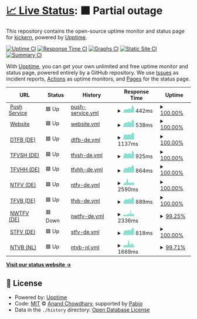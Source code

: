 # [📈 Live Status](https://status.kickern.app): <!--live status--> **🟧 Partial outage**

This repository contains the open-source uptime monitor and status page for [kickern](https://status.kickern.app), powered by [Upptime](https://github.com/upptime/upptime).

[![Uptime CI](https://github.com/kickern/status/workflows/Uptime%20CI/badge.svg)](https://github.com/kickern/status/actions?query=workflow%3A%22Uptime+CI%22)
[![Response Time CI](https://github.com/kickern/status/workflows/Response%20Time%20CI/badge.svg)](https://github.com/kickern/status/actions?query=workflow%3A%22Response+Time+CI%22)
[![Graphs CI](https://github.com/kickern/status/workflows/Graphs%20CI/badge.svg)](https://github.com/kickern/status/actions?query=workflow%3A%22Graphs+CI%22)
[![Static Site CI](https://github.com/kickern/status/workflows/Static%20Site%20CI/badge.svg)](https://github.com/kickern/status/actions?query=workflow%3A%22Static+Site+CI%22)
[![Summary CI](https://github.com/kickern/status/workflows/Summary%20CI/badge.svg)](https://github.com/kickern/status/actions?query=workflow%3A%22Summary+CI%22)

With [Upptime](https://upptime.js.org), you can get your own unlimited and free uptime monitor and status page, powered entirely by a GitHub repository. We use [Issues](https://github.com/kickern/status/issues) as incident reports, [Actions](https://github.com/kickern/status/actions) as uptime monitors, and [Pages](https://status.kickern.app) for the status page.

<!--start: status pages-->
<!-- This summary is generated by Upptime (https://github.com/upptime/upptime) -->
<!-- Do not edit this manually, your changes will be overwritten -->
<!-- prettier-ignore -->
| URL | Status | History | Response Time | Uptime |
| --- | ------ | ------- | ------------- | ------ |
| <img alt="" src="https://icons.duckduckgo.com/ip3/push.kickern.online.ico" height="13"> [Push Service](https://push.kickern.online/health) | 🟩 Up | [push-service.yml](https://github.com/kickern/status/commits/HEAD/history/push-service.yml) | <details><summary><img alt="Response time graph" src="./graphs/push-service/response-time-week.png" height="20"> 442ms</summary><br><a href="https://status.kickern.app/history/push-service"><img alt="Response time 465" src="https://img.shields.io/endpoint?url=https%3A%2F%2Fraw.githubusercontent.com%2Fkickern%2Fstatus%2FHEAD%2Fapi%2Fpush-service%2Fresponse-time.json"></a><br><a href="https://status.kickern.app/history/push-service"><img alt="24-hour response time 450" src="https://img.shields.io/endpoint?url=https%3A%2F%2Fraw.githubusercontent.com%2Fkickern%2Fstatus%2FHEAD%2Fapi%2Fpush-service%2Fresponse-time-day.json"></a><br><a href="https://status.kickern.app/history/push-service"><img alt="7-day response time 442" src="https://img.shields.io/endpoint?url=https%3A%2F%2Fraw.githubusercontent.com%2Fkickern%2Fstatus%2FHEAD%2Fapi%2Fpush-service%2Fresponse-time-week.json"></a><br><a href="https://status.kickern.app/history/push-service"><img alt="30-day response time 468" src="https://img.shields.io/endpoint?url=https%3A%2F%2Fraw.githubusercontent.com%2Fkickern%2Fstatus%2FHEAD%2Fapi%2Fpush-service%2Fresponse-time-month.json"></a><br><a href="https://status.kickern.app/history/push-service"><img alt="1-year response time 465" src="https://img.shields.io/endpoint?url=https%3A%2F%2Fraw.githubusercontent.com%2Fkickern%2Fstatus%2FHEAD%2Fapi%2Fpush-service%2Fresponse-time-year.json"></a></details> | <details><summary><a href="https://status.kickern.app/history/push-service">100.00%</a></summary><a href="https://status.kickern.app/history/push-service"><img alt="All-time uptime 100.00%" src="https://img.shields.io/endpoint?url=https%3A%2F%2Fraw.githubusercontent.com%2Fkickern%2Fstatus%2FHEAD%2Fapi%2Fpush-service%2Fuptime.json"></a><br><a href="https://status.kickern.app/history/push-service"><img alt="24-hour uptime 100.00%" src="https://img.shields.io/endpoint?url=https%3A%2F%2Fraw.githubusercontent.com%2Fkickern%2Fstatus%2FHEAD%2Fapi%2Fpush-service%2Fuptime-day.json"></a><br><a href="https://status.kickern.app/history/push-service"><img alt="7-day uptime 100.00%" src="https://img.shields.io/endpoint?url=https%3A%2F%2Fraw.githubusercontent.com%2Fkickern%2Fstatus%2FHEAD%2Fapi%2Fpush-service%2Fuptime-week.json"></a><br><a href="https://status.kickern.app/history/push-service"><img alt="30-day uptime 100.00%" src="https://img.shields.io/endpoint?url=https%3A%2F%2Fraw.githubusercontent.com%2Fkickern%2Fstatus%2FHEAD%2Fapi%2Fpush-service%2Fuptime-month.json"></a><br><a href="https://status.kickern.app/history/push-service"><img alt="1-year uptime 100.00%" src="https://img.shields.io/endpoint?url=https%3A%2F%2Fraw.githubusercontent.com%2Fkickern%2Fstatus%2FHEAD%2Fapi%2Fpush-service%2Fuptime-year.json"></a></details>
| <img alt="" src="https://icons.duckduckgo.com/ip3/kickern.app.ico" height="13"> [Website](https://kickern.app) | 🟩 Up | [website.yml](https://github.com/kickern/status/commits/HEAD/history/website.yml) | <details><summary><img alt="Response time graph" src="./graphs/website/response-time-week.png" height="20"> 538ms</summary><br><a href="https://status.kickern.app/history/website"><img alt="Response time 598" src="https://img.shields.io/endpoint?url=https%3A%2F%2Fraw.githubusercontent.com%2Fkickern%2Fstatus%2FHEAD%2Fapi%2Fwebsite%2Fresponse-time.json"></a><br><a href="https://status.kickern.app/history/website"><img alt="24-hour response time 581" src="https://img.shields.io/endpoint?url=https%3A%2F%2Fraw.githubusercontent.com%2Fkickern%2Fstatus%2FHEAD%2Fapi%2Fwebsite%2Fresponse-time-day.json"></a><br><a href="https://status.kickern.app/history/website"><img alt="7-day response time 538" src="https://img.shields.io/endpoint?url=https%3A%2F%2Fraw.githubusercontent.com%2Fkickern%2Fstatus%2FHEAD%2Fapi%2Fwebsite%2Fresponse-time-week.json"></a><br><a href="https://status.kickern.app/history/website"><img alt="30-day response time 584" src="https://img.shields.io/endpoint?url=https%3A%2F%2Fraw.githubusercontent.com%2Fkickern%2Fstatus%2FHEAD%2Fapi%2Fwebsite%2Fresponse-time-month.json"></a><br><a href="https://status.kickern.app/history/website"><img alt="1-year response time 598" src="https://img.shields.io/endpoint?url=https%3A%2F%2Fraw.githubusercontent.com%2Fkickern%2Fstatus%2FHEAD%2Fapi%2Fwebsite%2Fresponse-time-year.json"></a></details> | <details><summary><a href="https://status.kickern.app/history/website">100.00%</a></summary><a href="https://status.kickern.app/history/website"><img alt="All-time uptime 100.00%" src="https://img.shields.io/endpoint?url=https%3A%2F%2Fraw.githubusercontent.com%2Fkickern%2Fstatus%2FHEAD%2Fapi%2Fwebsite%2Fuptime.json"></a><br><a href="https://status.kickern.app/history/website"><img alt="24-hour uptime 100.00%" src="https://img.shields.io/endpoint?url=https%3A%2F%2Fraw.githubusercontent.com%2Fkickern%2Fstatus%2FHEAD%2Fapi%2Fwebsite%2Fuptime-day.json"></a><br><a href="https://status.kickern.app/history/website"><img alt="7-day uptime 100.00%" src="https://img.shields.io/endpoint?url=https%3A%2F%2Fraw.githubusercontent.com%2Fkickern%2Fstatus%2FHEAD%2Fapi%2Fwebsite%2Fuptime-week.json"></a><br><a href="https://status.kickern.app/history/website"><img alt="30-day uptime 100.00%" src="https://img.shields.io/endpoint?url=https%3A%2F%2Fraw.githubusercontent.com%2Fkickern%2Fstatus%2FHEAD%2Fapi%2Fwebsite%2Fuptime-month.json"></a><br><a href="https://status.kickern.app/history/website"><img alt="1-year uptime 100.00%" src="https://img.shields.io/endpoint?url=https%3A%2F%2Fraw.githubusercontent.com%2Fkickern%2Fstatus%2FHEAD%2Fapi%2Fwebsite%2Fuptime-year.json"></a></details>
| <img alt="" src="https://icons.duckduckgo.com/ip3/dtfb.de.ico" height="13"> [DTFB (DE)](https://dtfb.de) | 🟩 Up | [dtfb-de.yml](https://github.com/kickern/status/commits/HEAD/history/dtfb-de.yml) | <details><summary><img alt="Response time graph" src="./graphs/dtfb-de/response-time-week.png" height="20"> 1137ms</summary><br><a href="https://status.kickern.app/history/dtfb-de"><img alt="Response time 1230" src="https://img.shields.io/endpoint?url=https%3A%2F%2Fraw.githubusercontent.com%2Fkickern%2Fstatus%2FHEAD%2Fapi%2Fdtfb-de%2Fresponse-time.json"></a><br><a href="https://status.kickern.app/history/dtfb-de"><img alt="24-hour response time 1251" src="https://img.shields.io/endpoint?url=https%3A%2F%2Fraw.githubusercontent.com%2Fkickern%2Fstatus%2FHEAD%2Fapi%2Fdtfb-de%2Fresponse-time-day.json"></a><br><a href="https://status.kickern.app/history/dtfb-de"><img alt="7-day response time 1137" src="https://img.shields.io/endpoint?url=https%3A%2F%2Fraw.githubusercontent.com%2Fkickern%2Fstatus%2FHEAD%2Fapi%2Fdtfb-de%2Fresponse-time-week.json"></a><br><a href="https://status.kickern.app/history/dtfb-de"><img alt="30-day response time 1281" src="https://img.shields.io/endpoint?url=https%3A%2F%2Fraw.githubusercontent.com%2Fkickern%2Fstatus%2FHEAD%2Fapi%2Fdtfb-de%2Fresponse-time-month.json"></a><br><a href="https://status.kickern.app/history/dtfb-de"><img alt="1-year response time 1230" src="https://img.shields.io/endpoint?url=https%3A%2F%2Fraw.githubusercontent.com%2Fkickern%2Fstatus%2FHEAD%2Fapi%2Fdtfb-de%2Fresponse-time-year.json"></a></details> | <details><summary><a href="https://status.kickern.app/history/dtfb-de">100.00%</a></summary><a href="https://status.kickern.app/history/dtfb-de"><img alt="All-time uptime 100.00%" src="https://img.shields.io/endpoint?url=https%3A%2F%2Fraw.githubusercontent.com%2Fkickern%2Fstatus%2FHEAD%2Fapi%2Fdtfb-de%2Fuptime.json"></a><br><a href="https://status.kickern.app/history/dtfb-de"><img alt="24-hour uptime 100.00%" src="https://img.shields.io/endpoint?url=https%3A%2F%2Fraw.githubusercontent.com%2Fkickern%2Fstatus%2FHEAD%2Fapi%2Fdtfb-de%2Fuptime-day.json"></a><br><a href="https://status.kickern.app/history/dtfb-de"><img alt="7-day uptime 100.00%" src="https://img.shields.io/endpoint?url=https%3A%2F%2Fraw.githubusercontent.com%2Fkickern%2Fstatus%2FHEAD%2Fapi%2Fdtfb-de%2Fuptime-week.json"></a><br><a href="https://status.kickern.app/history/dtfb-de"><img alt="30-day uptime 100.00%" src="https://img.shields.io/endpoint?url=https%3A%2F%2Fraw.githubusercontent.com%2Fkickern%2Fstatus%2FHEAD%2Fapi%2Fdtfb-de%2Fuptime-month.json"></a><br><a href="https://status.kickern.app/history/dtfb-de"><img alt="1-year uptime 100.00%" src="https://img.shields.io/endpoint?url=https%3A%2F%2Fraw.githubusercontent.com%2Fkickern%2Fstatus%2FHEAD%2Fapi%2Fdtfb-de%2Fuptime-year.json"></a></details>
| <img alt="" src="https://icons.duckduckgo.com/ip3/tfvsh.de.ico" height="13"> [TFVSH (DE)](https://tfvsh.de) | 🟩 Up | [tfvsh-de.yml](https://github.com/kickern/status/commits/HEAD/history/tfvsh-de.yml) | <details><summary><img alt="Response time graph" src="./graphs/tfvsh-de/response-time-week.png" height="20"> 925ms</summary><br><a href="https://status.kickern.app/history/tfvsh-de"><img alt="Response time 1077" src="https://img.shields.io/endpoint?url=https%3A%2F%2Fraw.githubusercontent.com%2Fkickern%2Fstatus%2FHEAD%2Fapi%2Ftfvsh-de%2Fresponse-time.json"></a><br><a href="https://status.kickern.app/history/tfvsh-de"><img alt="24-hour response time 894" src="https://img.shields.io/endpoint?url=https%3A%2F%2Fraw.githubusercontent.com%2Fkickern%2Fstatus%2FHEAD%2Fapi%2Ftfvsh-de%2Fresponse-time-day.json"></a><br><a href="https://status.kickern.app/history/tfvsh-de"><img alt="7-day response time 925" src="https://img.shields.io/endpoint?url=https%3A%2F%2Fraw.githubusercontent.com%2Fkickern%2Fstatus%2FHEAD%2Fapi%2Ftfvsh-de%2Fresponse-time-week.json"></a><br><a href="https://status.kickern.app/history/tfvsh-de"><img alt="30-day response time 1001" src="https://img.shields.io/endpoint?url=https%3A%2F%2Fraw.githubusercontent.com%2Fkickern%2Fstatus%2FHEAD%2Fapi%2Ftfvsh-de%2Fresponse-time-month.json"></a><br><a href="https://status.kickern.app/history/tfvsh-de"><img alt="1-year response time 1077" src="https://img.shields.io/endpoint?url=https%3A%2F%2Fraw.githubusercontent.com%2Fkickern%2Fstatus%2FHEAD%2Fapi%2Ftfvsh-de%2Fresponse-time-year.json"></a></details> | <details><summary><a href="https://status.kickern.app/history/tfvsh-de">100.00%</a></summary><a href="https://status.kickern.app/history/tfvsh-de"><img alt="All-time uptime 99.33%" src="https://img.shields.io/endpoint?url=https%3A%2F%2Fraw.githubusercontent.com%2Fkickern%2Fstatus%2FHEAD%2Fapi%2Ftfvsh-de%2Fuptime.json"></a><br><a href="https://status.kickern.app/history/tfvsh-de"><img alt="24-hour uptime 100.00%" src="https://img.shields.io/endpoint?url=https%3A%2F%2Fraw.githubusercontent.com%2Fkickern%2Fstatus%2FHEAD%2Fapi%2Ftfvsh-de%2Fuptime-day.json"></a><br><a href="https://status.kickern.app/history/tfvsh-de"><img alt="7-day uptime 100.00%" src="https://img.shields.io/endpoint?url=https%3A%2F%2Fraw.githubusercontent.com%2Fkickern%2Fstatus%2FHEAD%2Fapi%2Ftfvsh-de%2Fuptime-week.json"></a><br><a href="https://status.kickern.app/history/tfvsh-de"><img alt="30-day uptime 99.94%" src="https://img.shields.io/endpoint?url=https%3A%2F%2Fraw.githubusercontent.com%2Fkickern%2Fstatus%2FHEAD%2Fapi%2Ftfvsh-de%2Fuptime-month.json"></a><br><a href="https://status.kickern.app/history/tfvsh-de"><img alt="1-year uptime 99.33%" src="https://img.shields.io/endpoint?url=https%3A%2F%2Fraw.githubusercontent.com%2Fkickern%2Fstatus%2FHEAD%2Fapi%2Ftfvsh-de%2Fuptime-year.json"></a></details>
| <img alt="" src="https://icons.duckduckgo.com/ip3/kickern-hamburg.de.ico" height="13"> [TFVHH (DE)](https://kickern-hamburg.de) | 🟩 Up | [tfvhh-de.yml](https://github.com/kickern/status/commits/HEAD/history/tfvhh-de.yml) | <details><summary><img alt="Response time graph" src="./graphs/tfvhh-de/response-time-week.png" height="20"> 864ms</summary><br><a href="https://status.kickern.app/history/tfvhh-de"><img alt="Response time 956" src="https://img.shields.io/endpoint?url=https%3A%2F%2Fraw.githubusercontent.com%2Fkickern%2Fstatus%2FHEAD%2Fapi%2Ftfvhh-de%2Fresponse-time.json"></a><br><a href="https://status.kickern.app/history/tfvhh-de"><img alt="24-hour response time 955" src="https://img.shields.io/endpoint?url=https%3A%2F%2Fraw.githubusercontent.com%2Fkickern%2Fstatus%2FHEAD%2Fapi%2Ftfvhh-de%2Fresponse-time-day.json"></a><br><a href="https://status.kickern.app/history/tfvhh-de"><img alt="7-day response time 864" src="https://img.shields.io/endpoint?url=https%3A%2F%2Fraw.githubusercontent.com%2Fkickern%2Fstatus%2FHEAD%2Fapi%2Ftfvhh-de%2Fresponse-time-week.json"></a><br><a href="https://status.kickern.app/history/tfvhh-de"><img alt="30-day response time 907" src="https://img.shields.io/endpoint?url=https%3A%2F%2Fraw.githubusercontent.com%2Fkickern%2Fstatus%2FHEAD%2Fapi%2Ftfvhh-de%2Fresponse-time-month.json"></a><br><a href="https://status.kickern.app/history/tfvhh-de"><img alt="1-year response time 956" src="https://img.shields.io/endpoint?url=https%3A%2F%2Fraw.githubusercontent.com%2Fkickern%2Fstatus%2FHEAD%2Fapi%2Ftfvhh-de%2Fresponse-time-year.json"></a></details> | <details><summary><a href="https://status.kickern.app/history/tfvhh-de">100.00%</a></summary><a href="https://status.kickern.app/history/tfvhh-de"><img alt="All-time uptime 100.00%" src="https://img.shields.io/endpoint?url=https%3A%2F%2Fraw.githubusercontent.com%2Fkickern%2Fstatus%2FHEAD%2Fapi%2Ftfvhh-de%2Fuptime.json"></a><br><a href="https://status.kickern.app/history/tfvhh-de"><img alt="24-hour uptime 100.00%" src="https://img.shields.io/endpoint?url=https%3A%2F%2Fraw.githubusercontent.com%2Fkickern%2Fstatus%2FHEAD%2Fapi%2Ftfvhh-de%2Fuptime-day.json"></a><br><a href="https://status.kickern.app/history/tfvhh-de"><img alt="7-day uptime 100.00%" src="https://img.shields.io/endpoint?url=https%3A%2F%2Fraw.githubusercontent.com%2Fkickern%2Fstatus%2FHEAD%2Fapi%2Ftfvhh-de%2Fuptime-week.json"></a><br><a href="https://status.kickern.app/history/tfvhh-de"><img alt="30-day uptime 100.00%" src="https://img.shields.io/endpoint?url=https%3A%2F%2Fraw.githubusercontent.com%2Fkickern%2Fstatus%2FHEAD%2Fapi%2Ftfvhh-de%2Fuptime-month.json"></a><br><a href="https://status.kickern.app/history/tfvhh-de"><img alt="1-year uptime 100.00%" src="https://img.shields.io/endpoint?url=https%3A%2F%2Fraw.githubusercontent.com%2Fkickern%2Fstatus%2FHEAD%2Fapi%2Ftfvhh-de%2Fuptime-year.json"></a></details>
| <img alt="" src="https://icons.duckduckgo.com/ip3/ntfv.de.ico" height="13"> [NTFV (DE)](https://ntfv.de) | 🟩 Up | [ntfv-de.yml](https://github.com/kickern/status/commits/HEAD/history/ntfv-de.yml) | <details><summary><img alt="Response time graph" src="./graphs/ntfv-de/response-time-week.png" height="20"> 2590ms</summary><br><a href="https://status.kickern.app/history/ntfv-de"><img alt="Response time 2408" src="https://img.shields.io/endpoint?url=https%3A%2F%2Fraw.githubusercontent.com%2Fkickern%2Fstatus%2FHEAD%2Fapi%2Fntfv-de%2Fresponse-time.json"></a><br><a href="https://status.kickern.app/history/ntfv-de"><img alt="24-hour response time 2128" src="https://img.shields.io/endpoint?url=https%3A%2F%2Fraw.githubusercontent.com%2Fkickern%2Fstatus%2FHEAD%2Fapi%2Fntfv-de%2Fresponse-time-day.json"></a><br><a href="https://status.kickern.app/history/ntfv-de"><img alt="7-day response time 2590" src="https://img.shields.io/endpoint?url=https%3A%2F%2Fraw.githubusercontent.com%2Fkickern%2Fstatus%2FHEAD%2Fapi%2Fntfv-de%2Fresponse-time-week.json"></a><br><a href="https://status.kickern.app/history/ntfv-de"><img alt="30-day response time 2438" src="https://img.shields.io/endpoint?url=https%3A%2F%2Fraw.githubusercontent.com%2Fkickern%2Fstatus%2FHEAD%2Fapi%2Fntfv-de%2Fresponse-time-month.json"></a><br><a href="https://status.kickern.app/history/ntfv-de"><img alt="1-year response time 2408" src="https://img.shields.io/endpoint?url=https%3A%2F%2Fraw.githubusercontent.com%2Fkickern%2Fstatus%2FHEAD%2Fapi%2Fntfv-de%2Fresponse-time-year.json"></a></details> | <details><summary><a href="https://status.kickern.app/history/ntfv-de">100.00%</a></summary><a href="https://status.kickern.app/history/ntfv-de"><img alt="All-time uptime 99.92%" src="https://img.shields.io/endpoint?url=https%3A%2F%2Fraw.githubusercontent.com%2Fkickern%2Fstatus%2FHEAD%2Fapi%2Fntfv-de%2Fuptime.json"></a><br><a href="https://status.kickern.app/history/ntfv-de"><img alt="24-hour uptime 100.00%" src="https://img.shields.io/endpoint?url=https%3A%2F%2Fraw.githubusercontent.com%2Fkickern%2Fstatus%2FHEAD%2Fapi%2Fntfv-de%2Fuptime-day.json"></a><br><a href="https://status.kickern.app/history/ntfv-de"><img alt="7-day uptime 100.00%" src="https://img.shields.io/endpoint?url=https%3A%2F%2Fraw.githubusercontent.com%2Fkickern%2Fstatus%2FHEAD%2Fapi%2Fntfv-de%2Fuptime-week.json"></a><br><a href="https://status.kickern.app/history/ntfv-de"><img alt="30-day uptime 99.92%" src="https://img.shields.io/endpoint?url=https%3A%2F%2Fraw.githubusercontent.com%2Fkickern%2Fstatus%2FHEAD%2Fapi%2Fntfv-de%2Fuptime-month.json"></a><br><a href="https://status.kickern.app/history/ntfv-de"><img alt="1-year uptime 99.92%" src="https://img.shields.io/endpoint?url=https%3A%2F%2Fraw.githubusercontent.com%2Fkickern%2Fstatus%2FHEAD%2Fapi%2Fntfv-de%2Fuptime-year.json"></a></details>
| <img alt="" src="https://icons.duckduckgo.com/ip3/tfvb.de.ico" height="13"> [TFVB (DE)](https://tfvb.de/) | 🟩 Up | [tfvb-de.yml](https://github.com/kickern/status/commits/HEAD/history/tfvb-de.yml) | <details><summary><img alt="Response time graph" src="./graphs/tfvb-de/response-time-week.png" height="20"> 889ms</summary><br><a href="https://status.kickern.app/history/tfvb-de"><img alt="Response time 939" src="https://img.shields.io/endpoint?url=https%3A%2F%2Fraw.githubusercontent.com%2Fkickern%2Fstatus%2FHEAD%2Fapi%2Ftfvb-de%2Fresponse-time.json"></a><br><a href="https://status.kickern.app/history/tfvb-de"><img alt="24-hour response time 876" src="https://img.shields.io/endpoint?url=https%3A%2F%2Fraw.githubusercontent.com%2Fkickern%2Fstatus%2FHEAD%2Fapi%2Ftfvb-de%2Fresponse-time-day.json"></a><br><a href="https://status.kickern.app/history/tfvb-de"><img alt="7-day response time 889" src="https://img.shields.io/endpoint?url=https%3A%2F%2Fraw.githubusercontent.com%2Fkickern%2Fstatus%2FHEAD%2Fapi%2Ftfvb-de%2Fresponse-time-week.json"></a><br><a href="https://status.kickern.app/history/tfvb-de"><img alt="30-day response time 911" src="https://img.shields.io/endpoint?url=https%3A%2F%2Fraw.githubusercontent.com%2Fkickern%2Fstatus%2FHEAD%2Fapi%2Ftfvb-de%2Fresponse-time-month.json"></a><br><a href="https://status.kickern.app/history/tfvb-de"><img alt="1-year response time 939" src="https://img.shields.io/endpoint?url=https%3A%2F%2Fraw.githubusercontent.com%2Fkickern%2Fstatus%2FHEAD%2Fapi%2Ftfvb-de%2Fresponse-time-year.json"></a></details> | <details><summary><a href="https://status.kickern.app/history/tfvb-de">100.00%</a></summary><a href="https://status.kickern.app/history/tfvb-de"><img alt="All-time uptime 100.00%" src="https://img.shields.io/endpoint?url=https%3A%2F%2Fraw.githubusercontent.com%2Fkickern%2Fstatus%2FHEAD%2Fapi%2Ftfvb-de%2Fuptime.json"></a><br><a href="https://status.kickern.app/history/tfvb-de"><img alt="24-hour uptime 100.00%" src="https://img.shields.io/endpoint?url=https%3A%2F%2Fraw.githubusercontent.com%2Fkickern%2Fstatus%2FHEAD%2Fapi%2Ftfvb-de%2Fuptime-day.json"></a><br><a href="https://status.kickern.app/history/tfvb-de"><img alt="7-day uptime 100.00%" src="https://img.shields.io/endpoint?url=https%3A%2F%2Fraw.githubusercontent.com%2Fkickern%2Fstatus%2FHEAD%2Fapi%2Ftfvb-de%2Fuptime-week.json"></a><br><a href="https://status.kickern.app/history/tfvb-de"><img alt="30-day uptime 100.00%" src="https://img.shields.io/endpoint?url=https%3A%2F%2Fraw.githubusercontent.com%2Fkickern%2Fstatus%2FHEAD%2Fapi%2Ftfvb-de%2Fuptime-month.json"></a><br><a href="https://status.kickern.app/history/tfvb-de"><img alt="1-year uptime 100.00%" src="https://img.shields.io/endpoint?url=https%3A%2F%2Fraw.githubusercontent.com%2Fkickern%2Fstatus%2FHEAD%2Fapi%2Ftfvb-de%2Fuptime-year.json"></a></details>
| <img alt="" src="https://icons.duckduckgo.com/ip3/nwtfv.com.ico" height="13"> [NWTFV (DE)](https://nwtfv.com) | 🟥 Down | [nwtfv-de.yml](https://github.com/kickern/status/commits/HEAD/history/nwtfv-de.yml) | <details><summary><img alt="Response time graph" src="./graphs/nwtfv-de/response-time-week.png" height="20"> 2336ms</summary><br><a href="https://status.kickern.app/history/nwtfv-de"><img alt="Response time 1999" src="https://img.shields.io/endpoint?url=https%3A%2F%2Fraw.githubusercontent.com%2Fkickern%2Fstatus%2FHEAD%2Fapi%2Fnwtfv-de%2Fresponse-time.json"></a><br><a href="https://status.kickern.app/history/nwtfv-de"><img alt="24-hour response time 2032" src="https://img.shields.io/endpoint?url=https%3A%2F%2Fraw.githubusercontent.com%2Fkickern%2Fstatus%2FHEAD%2Fapi%2Fnwtfv-de%2Fresponse-time-day.json"></a><br><a href="https://status.kickern.app/history/nwtfv-de"><img alt="7-day response time 2336" src="https://img.shields.io/endpoint?url=https%3A%2F%2Fraw.githubusercontent.com%2Fkickern%2Fstatus%2FHEAD%2Fapi%2Fnwtfv-de%2Fresponse-time-week.json"></a><br><a href="https://status.kickern.app/history/nwtfv-de"><img alt="30-day response time 2543" src="https://img.shields.io/endpoint?url=https%3A%2F%2Fraw.githubusercontent.com%2Fkickern%2Fstatus%2FHEAD%2Fapi%2Fnwtfv-de%2Fresponse-time-month.json"></a><br><a href="https://status.kickern.app/history/nwtfv-de"><img alt="1-year response time 1999" src="https://img.shields.io/endpoint?url=https%3A%2F%2Fraw.githubusercontent.com%2Fkickern%2Fstatus%2FHEAD%2Fapi%2Fnwtfv-de%2Fresponse-time-year.json"></a></details> | <details><summary><a href="https://status.kickern.app/history/nwtfv-de">99.25%</a></summary><a href="https://status.kickern.app/history/nwtfv-de"><img alt="All-time uptime 97.16%" src="https://img.shields.io/endpoint?url=https%3A%2F%2Fraw.githubusercontent.com%2Fkickern%2Fstatus%2FHEAD%2Fapi%2Fnwtfv-de%2Fuptime.json"></a><br><a href="https://status.kickern.app/history/nwtfv-de"><img alt="24-hour uptime 99.98%" src="https://img.shields.io/endpoint?url=https%3A%2F%2Fraw.githubusercontent.com%2Fkickern%2Fstatus%2FHEAD%2Fapi%2Fnwtfv-de%2Fuptime-day.json"></a><br><a href="https://status.kickern.app/history/nwtfv-de"><img alt="7-day uptime 99.25%" src="https://img.shields.io/endpoint?url=https%3A%2F%2Fraw.githubusercontent.com%2Fkickern%2Fstatus%2FHEAD%2Fapi%2Fnwtfv-de%2Fuptime-week.json"></a><br><a href="https://status.kickern.app/history/nwtfv-de"><img alt="30-day uptime 99.19%" src="https://img.shields.io/endpoint?url=https%3A%2F%2Fraw.githubusercontent.com%2Fkickern%2Fstatus%2FHEAD%2Fapi%2Fnwtfv-de%2Fuptime-month.json"></a><br><a href="https://status.kickern.app/history/nwtfv-de"><img alt="1-year uptime 97.16%" src="https://img.shields.io/endpoint?url=https%3A%2F%2Fraw.githubusercontent.com%2Fkickern%2Fstatus%2FHEAD%2Fapi%2Fnwtfv-de%2Fuptime-year.json"></a></details>
| <img alt="" src="https://icons.duckduckgo.com/ip3/stfv.de.ico" height="13"> [STFV (DE)](https://stfv.de) | 🟩 Up | [stfv-de.yml](https://github.com/kickern/status/commits/HEAD/history/stfv-de.yml) | <details><summary><img alt="Response time graph" src="./graphs/stfv-de/response-time-week.png" height="20"> 818ms</summary><br><a href="https://status.kickern.app/history/stfv-de"><img alt="Response time 901" src="https://img.shields.io/endpoint?url=https%3A%2F%2Fraw.githubusercontent.com%2Fkickern%2Fstatus%2FHEAD%2Fapi%2Fstfv-de%2Fresponse-time.json"></a><br><a href="https://status.kickern.app/history/stfv-de"><img alt="24-hour response time 860" src="https://img.shields.io/endpoint?url=https%3A%2F%2Fraw.githubusercontent.com%2Fkickern%2Fstatus%2FHEAD%2Fapi%2Fstfv-de%2Fresponse-time-day.json"></a><br><a href="https://status.kickern.app/history/stfv-de"><img alt="7-day response time 818" src="https://img.shields.io/endpoint?url=https%3A%2F%2Fraw.githubusercontent.com%2Fkickern%2Fstatus%2FHEAD%2Fapi%2Fstfv-de%2Fresponse-time-week.json"></a><br><a href="https://status.kickern.app/history/stfv-de"><img alt="30-day response time 870" src="https://img.shields.io/endpoint?url=https%3A%2F%2Fraw.githubusercontent.com%2Fkickern%2Fstatus%2FHEAD%2Fapi%2Fstfv-de%2Fresponse-time-month.json"></a><br><a href="https://status.kickern.app/history/stfv-de"><img alt="1-year response time 901" src="https://img.shields.io/endpoint?url=https%3A%2F%2Fraw.githubusercontent.com%2Fkickern%2Fstatus%2FHEAD%2Fapi%2Fstfv-de%2Fresponse-time-year.json"></a></details> | <details><summary><a href="https://status.kickern.app/history/stfv-de">100.00%</a></summary><a href="https://status.kickern.app/history/stfv-de"><img alt="All-time uptime 99.98%" src="https://img.shields.io/endpoint?url=https%3A%2F%2Fraw.githubusercontent.com%2Fkickern%2Fstatus%2FHEAD%2Fapi%2Fstfv-de%2Fuptime.json"></a><br><a href="https://status.kickern.app/history/stfv-de"><img alt="24-hour uptime 100.00%" src="https://img.shields.io/endpoint?url=https%3A%2F%2Fraw.githubusercontent.com%2Fkickern%2Fstatus%2FHEAD%2Fapi%2Fstfv-de%2Fuptime-day.json"></a><br><a href="https://status.kickern.app/history/stfv-de"><img alt="7-day uptime 100.00%" src="https://img.shields.io/endpoint?url=https%3A%2F%2Fraw.githubusercontent.com%2Fkickern%2Fstatus%2FHEAD%2Fapi%2Fstfv-de%2Fuptime-week.json"></a><br><a href="https://status.kickern.app/history/stfv-de"><img alt="30-day uptime 99.94%" src="https://img.shields.io/endpoint?url=https%3A%2F%2Fraw.githubusercontent.com%2Fkickern%2Fstatus%2FHEAD%2Fapi%2Fstfv-de%2Fuptime-month.json"></a><br><a href="https://status.kickern.app/history/stfv-de"><img alt="1-year uptime 99.98%" src="https://img.shields.io/endpoint?url=https%3A%2F%2Fraw.githubusercontent.com%2Fkickern%2Fstatus%2FHEAD%2Fapi%2Fstfv-de%2Fuptime-year.json"></a></details>
| <img alt="" src="https://icons.duckduckgo.com/ip3/tafelvoetbal.nl.ico" height="13"> [NTVB (NL)](https://tafelvoetbal.nl) | 🟩 Up | [ntvb-nl.yml](https://github.com/kickern/status/commits/HEAD/history/ntvb-nl.yml) | <details><summary><img alt="Response time graph" src="./graphs/ntvb-nl/response-time-week.png" height="20"> 1669ms</summary><br><a href="https://status.kickern.app/history/ntvb-nl"><img alt="Response time 1695" src="https://img.shields.io/endpoint?url=https%3A%2F%2Fraw.githubusercontent.com%2Fkickern%2Fstatus%2FHEAD%2Fapi%2Fntvb-nl%2Fresponse-time.json"></a><br><a href="https://status.kickern.app/history/ntvb-nl"><img alt="24-hour response time 1332" src="https://img.shields.io/endpoint?url=https%3A%2F%2Fraw.githubusercontent.com%2Fkickern%2Fstatus%2FHEAD%2Fapi%2Fntvb-nl%2Fresponse-time-day.json"></a><br><a href="https://status.kickern.app/history/ntvb-nl"><img alt="7-day response time 1669" src="https://img.shields.io/endpoint?url=https%3A%2F%2Fraw.githubusercontent.com%2Fkickern%2Fstatus%2FHEAD%2Fapi%2Fntvb-nl%2Fresponse-time-week.json"></a><br><a href="https://status.kickern.app/history/ntvb-nl"><img alt="30-day response time 1519" src="https://img.shields.io/endpoint?url=https%3A%2F%2Fraw.githubusercontent.com%2Fkickern%2Fstatus%2FHEAD%2Fapi%2Fntvb-nl%2Fresponse-time-month.json"></a><br><a href="https://status.kickern.app/history/ntvb-nl"><img alt="1-year response time 1695" src="https://img.shields.io/endpoint?url=https%3A%2F%2Fraw.githubusercontent.com%2Fkickern%2Fstatus%2FHEAD%2Fapi%2Fntvb-nl%2Fresponse-time-year.json"></a></details> | <details><summary><a href="https://status.kickern.app/history/ntvb-nl">99.71%</a></summary><a href="https://status.kickern.app/history/ntvb-nl"><img alt="All-time uptime 99.94%" src="https://img.shields.io/endpoint?url=https%3A%2F%2Fraw.githubusercontent.com%2Fkickern%2Fstatus%2FHEAD%2Fapi%2Fntvb-nl%2Fuptime.json"></a><br><a href="https://status.kickern.app/history/ntvb-nl"><img alt="24-hour uptime 100.00%" src="https://img.shields.io/endpoint?url=https%3A%2F%2Fraw.githubusercontent.com%2Fkickern%2Fstatus%2FHEAD%2Fapi%2Fntvb-nl%2Fuptime-day.json"></a><br><a href="https://status.kickern.app/history/ntvb-nl"><img alt="7-day uptime 99.71%" src="https://img.shields.io/endpoint?url=https%3A%2F%2Fraw.githubusercontent.com%2Fkickern%2Fstatus%2FHEAD%2Fapi%2Fntvb-nl%2Fuptime-week.json"></a><br><a href="https://status.kickern.app/history/ntvb-nl"><img alt="30-day uptime 99.88%" src="https://img.shields.io/endpoint?url=https%3A%2F%2Fraw.githubusercontent.com%2Fkickern%2Fstatus%2FHEAD%2Fapi%2Fntvb-nl%2Fuptime-month.json"></a><br><a href="https://status.kickern.app/history/ntvb-nl"><img alt="1-year uptime 99.94%" src="https://img.shields.io/endpoint?url=https%3A%2F%2Fraw.githubusercontent.com%2Fkickern%2Fstatus%2FHEAD%2Fapi%2Fntvb-nl%2Fuptime-year.json"></a></details>

<!--end: status pages-->

[**Visit our status website →**](https://status.kickern.app)

## 📄 License

- Powered by: [Upptime](https://github.com/upptime/upptime)
- Code: [MIT](./LICENSE) © [Anand Chowdhary](https://anandchowdhary.com), supported by [Pabio](https://pabio.com)
- Data in the `./history` directory: [Open Database License](https://opendatacommons.org/licenses/odbl/1-0/)
